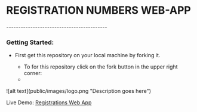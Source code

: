 <h1>REGISTRATION NUMBERS WEB-APP</h1>
------------------------------------------
<h3>Getting Started:</h3>
<ul>
	<li>First get this repository on your local machine by forking it.</li>
		<ul>
			<li>To for this repository click on the fork button in the upper right corner:</li>
			<li>
		</ul>
</ul>
				<p>
				![alt text](public/images/logo.png "Description goes here")
				</p>

Live Demo: <a href="http://registrations-numbers-webapp.herokuapp.com/">Registrations Web App</a>
